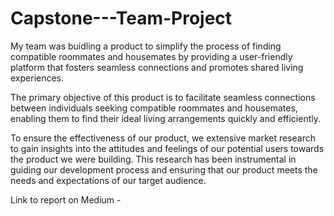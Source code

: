 # Capstone---Team-Project
My team was buidling a product to simplify the process of finding compatible roommates and housemates by providing a user-friendly platform that fosters seamless connections and promotes shared living experiences. 

The primary objective of this product is to facilitate seamless connections between individuals seeking compatible roommates and housemates, enabling them to find their ideal living arrangements quickly and efficiently. 

To ensure the effectiveness of our product, we extensive market research to gain insights into the attitudes and feelings of our potential users towards the product we were building. This research has been instrumental in guiding our development process and ensuring that our product meets the needs and expectations of our target audience.

Link to report on Medium - 
